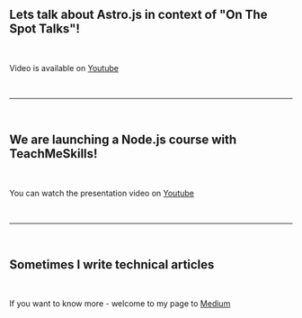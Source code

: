 ## Lets talk about Astro.js in context of "On The Spot Talks"!

<br>

Video is available on [Youtube](https://youtu.be/_9wsppr58jg?t=329)

<br>
<hr>
<br>

## We are launching a Node.js course with TeachMeSkills!

<br>

You can watch the presentation video on [Youtube](https://youtu.be/OtWp5YC9FTo)

<br>
<hr>
<br>

## Sometimes I write technical articles

<br>

If you want to know more - welcome to my page to [Medium](https://medium.com/@valerka)
